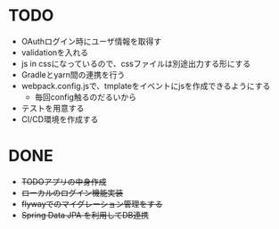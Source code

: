 # TODO


- OAuthログイン時にユーザ情報を取得す
- validationを入れる
- js in cssになっているので、cssファイルは別途出力する形にする
- Gradleとyarn間の連携を行う
- webpack.config.jsで、tmplateをイベントにjsを作成できるようにする
  - 毎回config触るのだるいから
- テストを用意する
- CI/CD環境を作成する

# DONE

- ~~TODOアプリの中身作成~~
- ~~ローカルのログイン機能実装~~
- ~~flywayでのマイグレーション管理をする~~
- ~~Spring Data JPA を利用してDB連携~~
